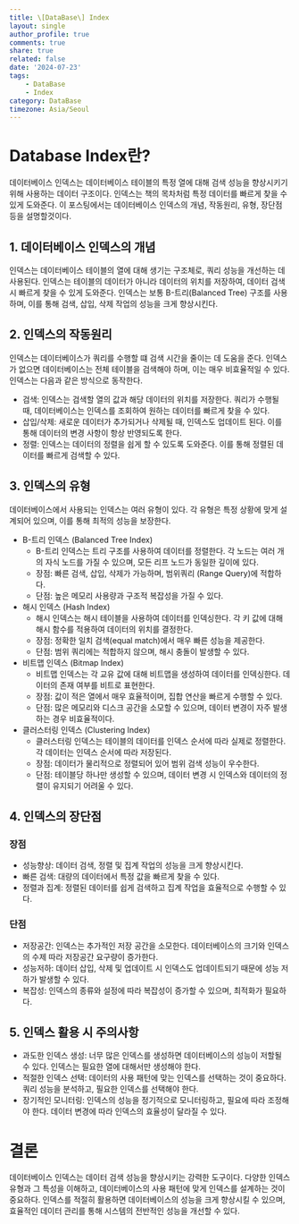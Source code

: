```yaml
---
title: \[DataBase\] Index
layout: single
author_profile: true
comments: true
share: true
related: false
date: '2024-07-23'
tags:
    - DataBase
    - Index
category: DataBase
timezone: Asia/Seoul
---
```


# Database Index란?
데이터베이스 인덱스는 데이터베이스 테이블의 특정 열에 대해 검색 성능을 향상시키기 위해 사용하는 데이터 구조이다. 인덱스는 책의 목차처럼 특정 데이터를 빠르게 찾을 수 있게 도와준다. 
이 포스팅에서는 데이터베이스 인덱스의 개념, 작동원리, 유형, 장단점 등을 설명할것이다.

## 1. 데이터베이스 인덱스의 개념
인덱스는 데이터베이스 테이블의 열에 대해 생기는 구조체로, 쿼리 성능을 개선하는 데 사용된다. 인덱스는 테이블의 데이터가 아니라 데이터의 위치를 저장하여, 데이터 검색 시 빠르게 찾을 수 있게 도와준다.
인덱스는 보통 B-트리(Balanced Tree) 구조를 사용하며, 이를 통해 검색, 삽입, 삭제 작업의 성능을 크게 향상시킨다.

## 2. 인덱스의 작동원리
인덱스는 데이터베이스가 쿼리를 수행할 떄 검색 시간을 줄이는 데 도움을 준다. 인덱스가 없으면 데이터베이스는 전체 테이블을 검색해야 하며, 이는 매우 비효율적일 수 있다. 인덱스는 다음과 같은 방식으로 동작한다.
* 검색: 인덱스는 검색할 열의 값과 해당 데이터의 위치를 저장한다. 쿼리가 수행될 때, 데이터베이스는 인덱스를 조회하여 원하는 데이터를 빠르게 찾을 수 있다.
* 삽입/삭제: 새로운 데이터가 추가되거나 삭제될 때, 인덱스도 업데이트 된다. 이를 통해 데이터의 변경 사항이 항상 반영되도록 한다.
* 정렬: 인덱스는 데이터의 정렬을 쉽게 할 수 있도록 도와준다. 이를 통해 정렬된 데이터를 빠르게 검색할 수 있다.

## 3. 인덱스의 유형
데이터베이스에서 사용되는 인덱스는 여러 유형이 있다. 각 유형은 특정 상황에 맞게 설계되어 있으며, 이를 통해 최적의 성능을 보장한다.
* B-트리 인덱스 (Balanced Tree Index)
    * B-트리 인덱스는 트리 구조를 사용하여 데이터를 정렬한다. 각 노드는 여러 개의 자식 노드를 가질 수 있으며, 모든 리프 노드가 동일한 깊이에 있다.
    * 장점: 빠른 검색, 삽입, 삭제가 가능하며, 범위쿼리 (Range Query)에 적합하다.
    * 단점: 높은 메모리 사용량과 구조적 복잡성을 가질 수 있다.
* 해시 인덱스 (Hash Index)
    * 해시 인덱스는 해시 테이블을 사용하여 데이터를 인덱싱한다. 각 키 값에 대해 해시 함수를 적용하여 데이터의 위치를 결정한다.
    * 장점: 정확한 일치 검색(equal match)에서 매우 빠른 성능을 제공한다.
    * 단점: 범위 쿼리에는 적합하지 않으며, 해시 충돌이 발생할 수 있다.
* 비트맵 인덱스 (Bitmap Index)
    * 비트맵 인덱스는 각 교유 값에 대해 비트맵을 생성하여 데이터를 인덱싱한다. 데이터의 존재 여부를 비트로 표현한다.
    * 장점: 값이 적은 열에서 매우 효율적이며, 집합 연산을 빠르게 수행할 수 있다.
    * 단점: 많은 메모리와 디스크 공간을 소모할 수 있으며, 데이터 변경이 자주 발생하는 경우 비효율적이다.
* 클러스터링 인덱스 (Clustering Index)
    * 클러스터링 인덱스는 테이블의 데이터를 인덱스 순서에 따라 실제로 정렬한다. 각 데이터는 인덱스 순서에 따라 저장된다.
    * 장점: 데이터가 물리적으로 정렬되어 있어 범위 검색 성능이 우수한다.
    * 단점: 테이블당 하나만 생성할 수 있으며, 데이터 변경 시 인덱스와 데이터의 정렬이 유지되기 어려울 수 있다.

## 4. 인덱스의 장단점
### 장점
* 성능향상: 데이터 검색, 정렬 및 집계 작업의 성능을 크게 향상시킨다.
* 빠른 검색: 대량의 데이터에서 특정 값을 빠르게 찾을 수 있다.
* 정렬과 집계: 정렬된 데이터를 쉽게 검색하고 집계 작업을 효율적으로 수행할 수 있다.

### 단점
* 저장공간: 인덱스는 추가적인 저장 공간을 소모한다. 데이터베이스의 크기와 인덱스의 수제 따라 저장공간 요구량이 증가한다.
* 성능저하: 데이터 삽입, 삭제 및 업데이트 시 인덱스도 업데이트되기 때문에 성능 저하가 발생할 수 있다.
* 복잡성: 인덱스의 종류와 설정에 따라 복잡성이 증가할 수 있으며, 최적화가 필요하다.

## 5. 인덱스 활용 시 주의사항
* 과도한 인덱스 생성: 너무 많은 인덱스를 생성하면 데이터베이스의 성능이 저할될 수 있다. 인덱스는 필요한 열에 대해서만 생성해야 한다.
* 적절한 인덱스 선택: 데이터의 사용 패턴에 맞는 인덱스를 선택하는 것이 중요하다. 쿼리 성능을 분석하고, 필요한 인덱스를 선택해야 한다.
* 장기적인 모니터링: 인덱스의 성능을 정기적으로 모니터링하고, 필요에 따라 조정해야 한다. 데이터 변경에 따라 인덱스의 효율성이 달라질 수 있다.

# 결론
데이터베이스 인덱스는 데이터 검색 성능을 향상시키는 강력한 도구이다. 다양한 인덱스 유형과 그 특성을 이해하고, 데이터베이스의 사용 패턴에 맞게 인덱스를 설계하는 것이 중요하다.
인덱스를 적절히 활용하면 데이터베이스의 성능을 크게 향상시킬 수 있으며, 효율적인 데이터 관리를 통해 시스템의 전반적인 성능을 개선할 수 있다.